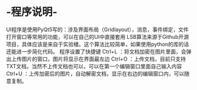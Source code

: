 # -程序说明-
UI程序是使用PyQt5写的：涉及界面布局（Gridlayout），消息，事件绑定，文件打开窗口等常用的功能，可以在自己的UI中直接套用
LSB算法来源于Github开源项目，具体应该是来自于实验楼。这个算法比较简单，如果使用python的库的话还能进一步简化代码。
程序设置了快捷键
Ctrl+L ：将文档加密在图片里面，会弹出上传图片的窗口，图片将显示在界面最左边
Ctrl+O ：上传文档，目前只支持TXT文档，当然不上传文档也可以，可以在第一个编辑窗口里面自己输入内容
Ctrl+U ：上传加密后的图片，自动解密文档，显示在右边的编辑窗口内，可以随意复制。
